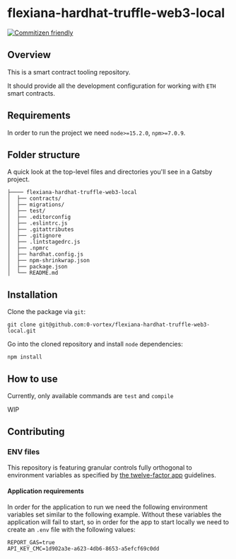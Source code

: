 # flexiana-hardhat-truffle-web3-local 

[![Commitizen friendly](https://img.shields.io/badge/commitizen-friendly-brightgreen.svg)](http://commitizen.github.io/cz-cli/)

## Overview

This is a smart contract tooling repository. 

It should provide all the development configuration for working with `ETH` smart contracts.

## Requirements

In order to run the project we need `node>=15.2.0`, `npm>=7.0.9`.

## Folder structure

A quick look at the top-level files and directories you'll see in a Gatsby project.

```
├──── flexiana-hardhat-truffle-web3-local
│  ├── contracts/
│  ├── migrations/
│  ├── test/
│  ├── .editorconfig
│  ├── .eslintrc.js
│  ├── .gitattributes
│  ├── .gitignore
│  ├── .lintstagedrc.js
│  ├── .npmrc
│  ├── hardhat.config.js
│  ├── npm-shrinkwrap.json
│  ├── package.json
│  └── README.md
```

## Installation

Clone the package via `git`:

```shell
git clone git@github.com:0-vortex/flexiana-hardhat-truffle-web3-local.git
```

Go into the cloned repository and install `node` dependencies:

```shell
npm install
```

## How to use

Currently, only available commands are `test` and `compile`

WIP

## Contributing

### ENV files

This repository is featuring granular controls fully orthogonal to environment variables as specified by [the twelve-factor app](https://12factor.net) guidelines.

#### Application requirements

In order for the application to run we need the following environment variables set similar to the following example.
Without these variables the application will fail to start, so in order for the app to start locally we need to create an `.env` file with the following values:

```shell script
REPORT_GAS=true
API_KEY_CMC=1d902a3e-a623-4db6-8653-a5efcf69c0dd
```
